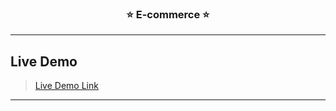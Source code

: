 <h3 align="center">
	<strong>
	 ⭐ E-commerce  ⭐
	</strong>
</h3>

---

## Live Demo
>[Live Demo Link](https://main--prismatic-kataifi-b8da50.netlify.app/)


---
